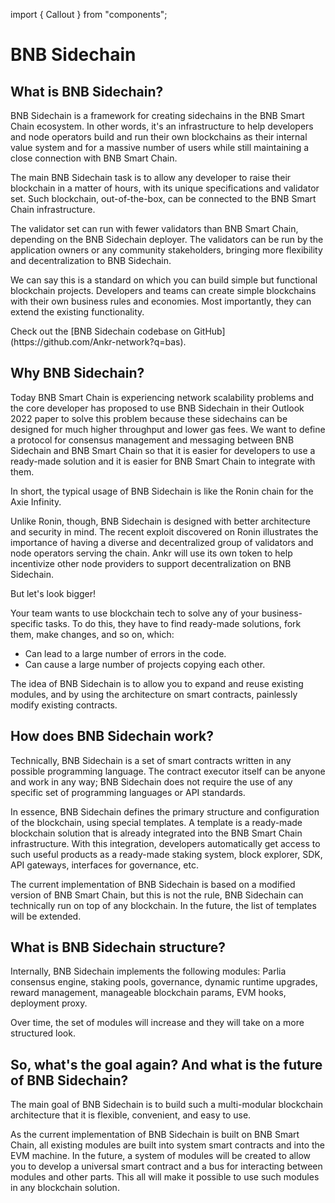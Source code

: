 import { Callout } from "components";

# BNB Sidechain

## What is BNB Sidechain?

BNB Sidechain is a framework for creating sidechains in the BNB Smart Chain ecosystem. In other words, it's an infrastructure to help developers and node operators build and run their own blockchains as their internal value system and for a massive number of users while still maintaining a close connection with BNB Smart Chain.

The main BNB Sidechain task is to allow any developer to raise their blockchain in a matter of hours, with its unique specifications and validator set. Such blockchain, out-of-the-box, can be connected to the BNB Smart Chain infrastructure.

The validator set can run with fewer validators than BNB Smart Chain, depending on the BNB Sidechain deployer. The validators can be run by the application owners or any community stakeholders, bringing more flexibility and decentralization to BNB Sidechain.  

We can say this is a standard on which you can build simple but functional blockchain projects. Developers and teams can create simple blockchains with their own business rules and economies. Most importantly, they can extend the existing functionality.

<Callout>
Check out the [BNB Sidechain codebase on GitHub](https://github.com/Ankr-network?q=bas). 
</Callout>


## Why BNB Sidechain?

Today BNB Smart Chain is experiencing network scalability problems and the core developer has proposed to use BNB Sidechain in their Outlook 2022 paper to solve this problem because these sidechains can be designed for much higher throughput and lower gas fees. We want to define a protocol for consensus management and messaging between BNB Sidechain and BNB Smart Chain so that it is easier for developers to use a ready-made solution and it is easier for BNB Smart Chain to integrate with them.

In short, the typical usage of BNB Sidechain is like the Ronin chain for the Axie Infinity.

Unlike Ronin, though, BNB Sidechain is designed with better architecture and security in mind. The recent exploit discovered on Ronin illustrates the importance of having a diverse and decentralized group of validators and node operators serving the chain. Ankr will use its own token to help incentivize other node providers to support decentralization on BNB Sidechain.

But let's look bigger!

Your team wants to use blockchain tech to solve any of your business-specific tasks. To do this, they have to find ready-made solutions, fork them, make changes, and so on, which:

* Can lead to a large number of errors in the code.
* Can cause a large number of projects copying each other.

The idea of BNB Sidechain is to allow you to expand and reuse existing modules, and by using the architecture on smart contracts, painlessly modify existing contracts. 


## How does BNB Sidechain work? 

Technically, BNB Sidechain is a set of smart contracts written in any possible programming language. The contract executor itself can be anyone and work in any way; BNB Sidechain does not require the use of any specific set of programming languages or API standards. 

In essence, BNB Sidechain defines the primary structure and configuration of the blockchain, using special templates. A template is a ready-made blockchain solution that is already integrated into the BNB Smart Chain infrastructure. With this integration, developers automatically get access to such useful products as a ready-made staking system, block explorer, SDK, API gateways, interfaces for governance, etc. 

The current implementation of BNB Sidechain is based on a modified version of BNB Smart Chain, but this is not the rule, BNB Sidechain can technically run on top of any blockchain. In the future, the list of templates will be extended.


## What is BNB Sidechain structure? 

Internally, BNB Sidechain implements the following modules: Parlia consensus engine, staking pools, governance, dynamic runtime upgrades, reward management, manageable blockchain params, EVM hooks, deployment proxy. 

Over time, the set of modules will increase and they will take on a more structured look. 

## So, what's the goal again? And what is the future of BNB Sidechain?

The main goal of BNB Sidechain is to build such a multi-modular blockchain architecture that it is flexible, convenient, and easy to use.

As the current implementation of BNB Sidechain is built on BNB Smart Chain, all existing modules are built into system smart contracts and into the EVM machine. In the future, a system of modules will be created to allow you to develop a universal smart contract and a bus for interacting between modules and other parts. This all will make it possible to use such modules in any blockchain solution.